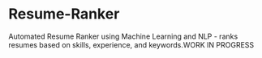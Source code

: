 # Resume-Ranker
Automated Resume Ranker using Machine Learning and NLP - ranks resumes based on skills, experience, and keywords.WORK IN PROGRESS
